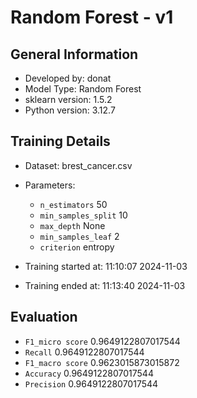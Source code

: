 # Random Forest - v1
## General Information 
- Developed by: donat
- Model Type: Random Forest
- sklearn version: 1.5.2
- Python version: 3.12.7
## Training Details

- Dataset: brest_cancer.csv
- Parameters: 
    - `n_estimators` 50
    - `min_samples_split` 10
    - `max_depth` None
    - `min_samples_leaf` 2
    - `criterion` entropy
    
- Training started at: 11:10:07 2024-11-03
- Training ended at: 11:13:40 2024-11-03
## Evaluation
- `F1_micro score` 0.9649122807017544
- `Recall` 0.9649122807017544
- `F1_macro score` 0.9623015873015872
- `Accuracy` 0.9649122807017544
- `Precision` 0.9649122807017544
